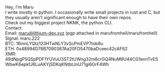 Hey, I'm Maru  
I write mostly in python. I occasionally write small projects in rust and C, but they usually aren't significant enough to have their own repos.  
Check out my biggest project NKNK, the python CLI.  
Contact:  
Email: maru@lithium-dev.xyz (pgp attached in marufromhell/marufromhell)
Signal: maru.222  
BTC: 16innLYQtz123HTwNLY3vScPmEVP7tob8u  
ETH: 0x48994D78B7090367Aa20FD5470baDceec42cAF62  
XMR: 49dNpgP5QSpPDF1YUVuU3ST2tUWng32m8crGQ4NuM6U44CG1ennTvESWbwK6epkfJ6LuAKYjSDKqKNtbtJnU71gi6GrF4Wh  


